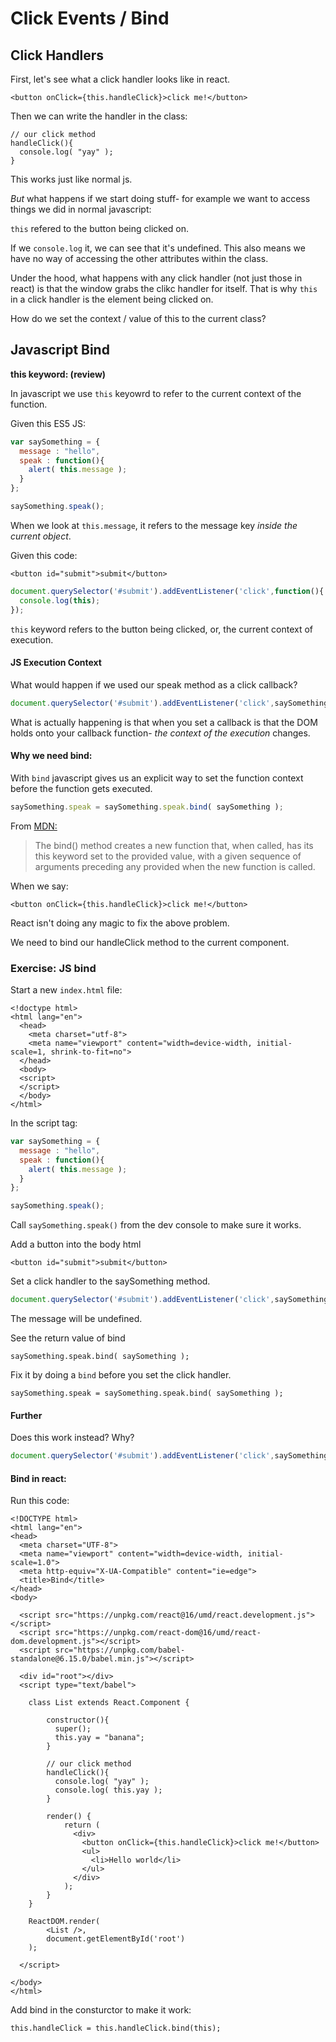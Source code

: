 # Click Events / Bind

## Click Handlers

First, let's see what a click handler looks like in react.

```text
<button onClick={this.handleClick}>click me!</button>
```

Then we can write the handler in the class:

```text
// our click method
handleClick(){
  console.log( "yay" );
}
```

This works just like normal js.

_But_ what happens if we start doing stuff- for example we want to access things we did in normal javascript:

`this` refered to the button being clicked on.

If we `console.log` it, we can see that it's undefined. This also means we have no way of accessing the other attributes within the class.

Under the hood, what happens with any click handler \(not just those in react\) is that the window grabs the clikc handler for itself. That is why `this` in a click handler is the element being clicked on.

How do we set the context / value of this to the current class?

## Javascript Bind

**this keyword: \(review\)**

In javascript we use `this` keyowrd to refer to the current context of the function.

Given this ES5 JS:

```javascript
var saySomething = {
  message : "hello",
  speak : function(){
    alert( this.message );
  }
};

saySomething.speak();
```

When we look at `this.message`, it refers to the message key _inside the current object_.

Given this code:

```markup
<button id="submit">submit</button>
```

```javascript
document.querySelector('#submit').addEventListener('click',function(){
  console.log(this);
});
```

`this` keyword refers to the button being clicked, or, the current context of execution.

#### JS Execution Context

What would happen if we used our speak method as a click callback?

```javascript
document.querySelector('#submit').addEventListener('click',saySomething.speak);
```

What is actually happening is that when you set a callback is that the DOM holds onto your callback function- _the context of the execution_ changes.

#### Why we need bind:

With `bind` javascript gives us an explicit way to set the function context before the function gets executed.

```javascript
saySomething.speak = saySomething.speak.bind( saySomething );
```

From [MDN:](https://developer.mozilla.org/en-US/docs/Web/JavaScript/Reference/Global_objects/Function/bind)

> The bind\(\) method creates a new function that, when called, has its this keyword set to the provided value, with a given sequence of arguments preceding any provided when the new function is called.

When we say:

```markup
<button onClick={this.handleClick}>click me!</button>
```

React isn't doing any magic to fix the above problem.

We need to bind our handleClick method to the current component.

### Exercise: JS bind

Start a new `index.html` file:

```text
<!doctype html>
<html lang="en">
  <head>
    <meta charset="utf-8">
    <meta name="viewport" content="width=device-width, initial-scale=1, shrink-to-fit=no">
  </head>
  <body>
  <script>
  </script>
  </body>
</html>
```

In the script tag:

```javascript
var saySomething = {
  message : "hello",
  speak : function(){
    alert( this.message );
  }
};

saySomething.speak();
```

Call `saySomething.speak()` from the dev console to make sure it works.

Add a button into the body html

```markup
<button id="submit">submit</button>
```

Set a click handler to the saySomething method.

```javascript
document.querySelector('#submit').addEventListener('click',saySomething.speak);
```

The message will be undefined.

See the return value of bind

```text
saySomething.speak.bind( saySomething );
```

Fix it by doing a `bind` before you set the click handler.

```text
saySomething.speak = saySomething.speak.bind( saySomething );
```

#### Further

Does this work instead? Why?

```javascript
document.querySelector('#submit').addEventListener('click',saySomething.speak.bind(saySomething));
```

#### Bind in react:

Run this code:

```text
<!DOCTYPE html>
<html lang="en">
<head>
  <meta charset="UTF-8">
  <meta name="viewport" content="width=device-width, initial-scale=1.0">
  <meta http-equiv="X-UA-Compatible" content="ie=edge">
  <title>Bind</title>
</head>
<body>

  <script src="https://unpkg.com/react@16/umd/react.development.js"></script>
  <script src="https://unpkg.com/react-dom@16/umd/react-dom.development.js"></script>
  <script src="https://unpkg.com/babel-standalone@6.15.0/babel.min.js"></script>

  <div id="root"></div>
  <script type="text/babel">

    class List extends React.Component {

        constructor(){
          super();
          this.yay = "banana";
        }

        // our click method
        handleClick(){
          console.log( "yay" );
          console.log( this.yay );
        }

        render() {
            return (
              <div>
                <button onClick={this.handleClick}>click me!</button>
                <ul>
                  <li>Hello world</li>
                </ul>
              </div>
            );
        }
    }

    ReactDOM.render(
        <List />,
        document.getElementById('root')
    );

  </script>

</body>
</html>
```

Add bind in the consturctor to make it work:

```text
this.handleClick = this.handleClick.bind(this);
```

